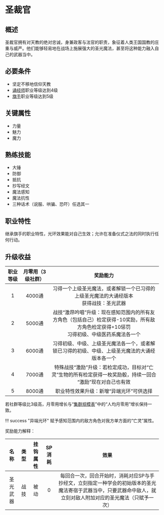 # 圣裁官

## 概述

圣裁官拥有对天教的绝对忠诚，身兼政客与法官的职责，象征着人类王国国教的庄重与威严。他们能够轻易地在战场上施展强大的圣光魔法，甚至将这种能力融入自己的武器当中。

## 必要条件

* 坚定不移地信仰天教
* <a href="../chanter" target="_blank">诵经师</a>职业等级达到4级
* <a href="../../../basicJob/Standard-bearer" target="_blank">旗手</a>职业等级达到5级
  
## 关键属性

* 力量
* 魅力
* 魔力

## 熟练技能

* 大锤
* 防御
* 抵抗
* 抄写经文
* 魔法感知
* 魔法抗性
* 三种话术（说服、哄骗、恐吓）任选其一

## 职业特性

继承旗手的职业特性，光环效果能对自己生效；允许在准备仪式之法的同时执行任何行动。

## 升级收益

职业等级|月零用（3级社群）|奖励能力
:--:|:--:|:--:
1|4000通|习得一个上级圣光魔法，或者解锁一个已习得的上级圣光魔法的大诵经版本<br>获得战技：圣光武器
2|5000通|战技“激昂吟唱”升级：现在感知范围内的所有友方角色（包括自己）检定获得-10奖励，所有敌方角色检定获得+10惩罚<br>习得初级、中级医药系魔法各一个
3|6000通|习得初级、中级、上级圣光魔法各一个，或者解锁已习得的初级、中级、上级圣光魔法的大诵经版本各一个
4|7000通|特殊战技“激励”升级：若检定成功，目标对“亡灵”生物的所有检定获得一枚奖励骰，持续一回合<br>“激励”现在对自己也有效
5|8000通|职业特性效果升级：新增“异端光环”可供选择

若社群等级比3级高，月零用增长与“<a href="../../../scaleList" target="_blank">集群规模表</a>”中的“人均月零用”增长保持一致。

!!! success "异端光环"
    赋予感知范围内的敌方角色对我方单方面的“亡灵”属性。

奖励能力解释：

名称|类型|挂钩属性|SP消耗|效果
:--:|:--:|:--:|:--:|:--:
圣光武器|战技|被动|0|每回合一次，回合开始时，消耗对应SP与手抄经文，立刻指定一种学会的初始版本的圣光魔法寄宿于武器当中，只要武器命中敌人，就立刻对敌人附加对应的圣光魔法（只赋予一次）


